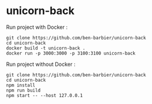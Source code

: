 # unicorn-back

Run project with Docker :

```
git clone https://github.com/ben-barbier/unicorn-back
cd unicorn-back
docker build -t unicorn-back . 
docker run -p 3000:3000 -p 3100:3100 unicorn-back
```

Run project without Docker :

```
git clone https://github.com/ben-barbier/unicorn-back
cd unicorn-back
npm install 
npm run build
npm start -- --host 127.0.0.1
```
